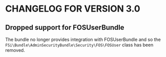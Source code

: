 # CHANGELOG FOR VERSION 3.0

## Dropped support for FOSUserBundle

The bundle no longer provides integration with FOSUserBundle and so the
`FSi\Bundle\AdminSecurityBundle\Security\FOS\FOSUser` class has been removed.
